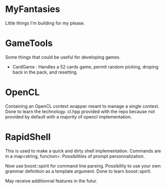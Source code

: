 MyFantasies
===========

Little things I'm building for my please.


GameTools
===========

Some things that could be useful for developing games.

 - CardGame : Handles a 52 cards game, permit random picking, droping back in the pack, and resetting.


OpenCL
===========
 
Containing an OpenCL context wrapper meant to manage a single context. Done to learn the technology.
cl.hpp provided with the repo because not provided by default with a majority of opencl implementation.

RapidShell
===========

This is used to make a quick and dirty shell implementation.
Commands are in a map<string, function>. Possibilities of prompt personnalization.

Now use boost::spirit for command line parsing. Possibility to use your own grammar definition as a template argument. Done to learn boost::spirit.

May receive additionnal features in the futur.